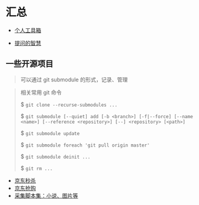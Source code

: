 # 汇总

- [个人工具箱](personal_tools.md)

- [提问的智慧](https://github.com/ryanhanwu/How-To-Ask-Questions-The-Smart-Way/blob/main/README-zh_CN.md#%E7%AE%80%E4%BB%8B)


## 一些开源项目
> 可以通过 git submodule 的形式，记录、管理

> 相关常用 git 命令
> 
> $ `git clone --recurse-submodules ...`
> 
> $ `git submodule [--quiet] add [-b <branch>] [-f|--force] [--name <name>] [--reference <repository>] [--] <repository> [<path>]`
> 
> $ `git submodule update`
> 
> $ `git submodule foreach 'git pull origin master'`
> 
> $ `git submodule deinit ...`
> 
> $ `git rm ...`
> 


- [京东秒杀](https://github.com/andyzys/jd_seckill)
- [京东抢购](https://github.com/zas023/JdBuyer)
- [采集脚本集：小说、图片等](https://github.com/aoaostar/collect_script)